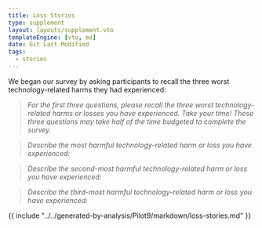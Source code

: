```yaml
---
title: Loss Stories
type: supplement
layout: layouts/supplement.vto
templateEngine: [vto, md]
date: Git Last Modified
tags:
  - stories
---
```


We began our survey by asking participants to recall the three worst technology-related harms they had experienced:

> *For the first three questions, please recall the three worst technology-related harms or losses you have experienced. Take your time! These three questions may take half of the time budgeted to complete the survey.*

> *Describe the most harmful technology-related harm or loss you have experienced:*

> *Describe the second-most harmful technology-related harm or loss you have experienced:*

> *Describe the third-most harmful technology-related harm or loss you have experienced:*

{{ include "../../generated-by-analysis/Pilot9/markdown/loss-stories.md" }}
